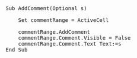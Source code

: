 <pre>
Sub AddComment(Optional s)

    Set commentRange = ActiveCell
    
    commentRange.AddComment
    commentRange.Comment.Visible = False
    commentRange.Comment.Text Text:=s
End Sub
</pre>
